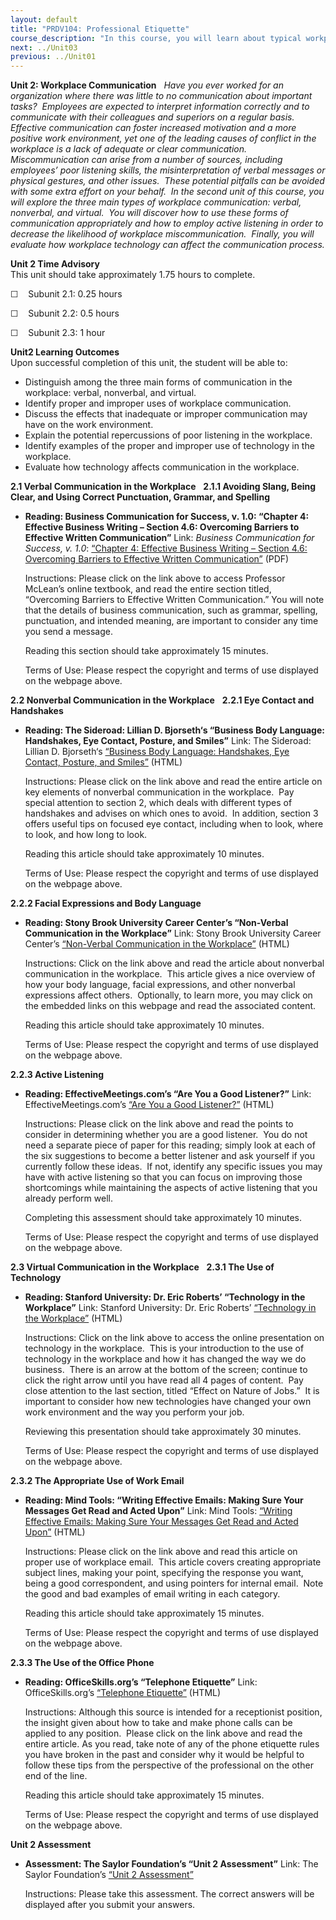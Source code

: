 ```yaml
---
layout: default
title: "PRDV104: Professional Etiquette"
course_description: "In this course, you will learn about typical workplace etiquette protocols, communication standards, and cultural awareness strategies in order to navigate these common obstacles as smoothly as possible."
next: ../Unit03
previous: ../Unit01
---
```

**Unit 2: Workplace Communication** <span id="2"></span> 
*Have you ever worked for an organization where there was little to no
communication about important tasks?  Employees are expected to
interpret information correctly and to communicate with their colleagues
and superiors on a regular basis.  Effective communication can foster
increased motivation and a more positive work environment, yet one of
the leading causes of conflict in the workplace is a lack of adequate or
clear communication.  Miscommunication can arise from a number of
sources, including employees’ poor listening skills, the
misinterpretation of verbal messages or physical gestures, and other
issues.  These potential pitfalls can be avoided with some extra effort
on your behalf.  In the second unit of this course, you will explore the
three main types of workplace communication: verbal, nonverbal, and
virtual.  You will discover how to use these forms of communication
appropriately and how to employ active listening in order to decrease
the likelihood of workplace miscommunication.  Finally, you will
evaluate how workplace technology can affect the communication process.*

**Unit 2 Time Advisory**  
This unit should take approximately 1.75 hours to complete.  
  
 ☐    Subunit 2.1: 0.25 hours  
  
 ☐    Subunit 2.2: 0.5 hours  
  
 ☐    Subunit 2.3: 1 hour

**Unit2 Learning Outcomes**  
Upon successful completion of this unit, the student will be able to:
-   Distinguish among the three main forms of communication in the
    workplace: verbal, nonverbal, and virtual.
-   Identify proper and improper uses of workplace communication.
-   Discuss the effects that inadequate or improper communication may
    have on the work environment.
-   Explain the potential repercussions of poor listening in the
    workplace.
-   Identify examples of the proper and improper use of technology in
    the workplace.
-   Evaluate how technology affects communication in the workplace.

**2.1 Verbal Communication in the Workplace** <span id="2.1"></span> 
**2.1.1 Avoiding Slang, Being Clear, and Using Correct Punctuation,
Grammar, and Spelling** <span id="2.1.1"></span> 
-   **Reading: Business Communication for Success, v. 1.0: “Chapter 4:
    Effective Business Writing – Section 4.6: Overcoming Barriers to
    Effective Written Communication”**
    Link: *Business Communication for Success, v. 1.0*: [“Chapter 4:
    Effective Business Writing – Section 4.6: Overcoming Barriers to
    Effective Written
    Communication”](http://www.saylor.org/site/wp-content/uploads/2012/10/PRDV104-2.1.1.pdf)
    (PDF)  
      
     Instructions: Please click on the link above to access Professor
    McLean’s online textbook, and read the entire section titled,
    “Overcoming Barriers to Effective Written Communication.” You will
    note that the details of business communication, such as grammar,
    spelling, punctuation, and intended meaning, are important to
    consider any time you send a message.  
      
     Reading this section should take approximately 15 minutes.  
      
     Terms of Use: Please respect the copyright and terms of use
    displayed on the webpage above.

**2.2 Nonverbal Communication in the Workplace** <span id="2.2"></span> 
**2.2.1 Eye Contact and Handshakes** <span id="2.2.1"></span> 
-   **Reading: The Sideroad: Lillian D. Bjorseth‘s “Business Body
    Language: Handshakes, Eye Contact, Posture, and Smiles”**
    Link: The Sideroad: Lillian D. Bjorseth‘s [“Business Body Language:
    Handshakes, Eye Contact, Posture, and
    Smiles”](http://www.sideroad.com/Business_Etiquette/business-body-language.html) (HTML)  
      
     Instructions: Please click on the link above and read the entire
    article on key elements of nonverbal communication in the
    workplace.  Pay special attention to section 2, which deals with
    different types of handshakes and advises on which ones to avoid.
     In addition, section 3 offers useful tips on focused eye contact,
    including when to look, where to look, and how long to look.  
      
     Reading this article should take approximately 10 minutes.  
      
     Terms of Use: Please respect the copyright and terms of use
    displayed on the webpage above.

**2.2.2 Facial Expressions and Body Language** <span id="2.2.2"></span> 
-   **Reading: Stony Brook University Career Center’s “Non-Verbal
    Communication in the Workplace”**
    Link: Stony Brook University Career Center’s [“Non-Verbal
    Communication in the
    Workplace”](http://sbcareercenter.blogspot.com/2011/07/non-verbal-communication-in-workplace.html) (HTML)  
      
     Instructions: Click on the link above and read the article about
    nonverbal communication in the workplace.  This article gives a nice
    overview of how your body language, facial expressions, and other
    nonverbal expressions affect others.  Optionally, to learn more, you
    may click on the embedded links on this webpage and read the
    associated content.  
      
     Reading this article should take approximately 10 minutes.  
      
     Terms of Use: Please respect the copyright and terms of use
    displayed on the webpage above.

**2.2.3 Active Listening** <span id="2.2.3"></span> 
-   **Reading: EffectiveMeetings.com’s “Are You a Good Listener?”**
    Link: EffectiveMeetings.com’s [“Are You a Good
    Listener?”](http://www.effectivemeetings.com/productivity/communication/listener.asp) (HTML)  
      
     Instructions: Please click on the link above and read the points to
    consider in determining whether you are a good listener.  You do not
    need a separate piece of paper for this reading; simply look at each
    of the six suggestions to become a better listener and ask yourself
    if you currently follow these ideas.  If not, identify any specific
    issues you may have with active listening so that you can focus on
    improving those shortcomings while maintaining the aspects of active
    listening that you already perform well.  
      
     Completing this assessment should take approximately 10 minutes.  
      
     Terms of Use: Please respect the copyright and terms of use
    displayed on the webpage above.

**2.3 Virtual Communication in the Workplace** <span id="2.3"></span> 
**2.3.1 The Use of Technology** <span id="2.3.1"></span> 
-   **Reading: Stanford University: Dr. Eric Roberts’ “Technology in the
    Workplace”**
    Link: Stanford University: Dr. Eric Roberts’ [“Technology in the
    Workplace”](http://www-cs-faculty.stanford.edu/~eroberts/cs201/projects/effect-on-interpersonal-skills/Work1.htm) (HTML)  
      
     Instructions: Click on the link above to access the online
    presentation on technology in the workplace.  This is your
    introduction to the use of technology in the workplace and how it
    has changed the way we do business.  There is an arrow at the bottom
    of the screen; continue to click the right arrow until you have read
    all 4 pages of content.  Pay close attention to the last section,
    titled “Effect on Nature of Jobs.”  It is important to consider how
    new technologies have changed your own work environment and the way
    you perform your job.  
      
     Reviewing this presentation should take approximately 30 minutes.  
      
     Terms of Use: Please respect the copyright and terms of use
    displayed on the webpage above.

**2.3.2 The Appropriate Use of Work Email** <span id="2.3.2"></span> 
-   **Reading: Mind Tools: “Writing Effective Emails: Making Sure Your
    Messages Get Read and Acted Upon”**
    Link: Mind Tools: [“Writing Effective Emails: Making Sure Your
    Messages Get Read and Acted
    Upon”](http://www.mindtools.com/CommSkll/EmailCommunication.htm)
    (HTML)  
      
     Instructions: Please click on the link above and read this article
    on proper use of workplace email.  This article covers creating
    appropriate subject lines, making your point, specifying the
    response you want, being a good correspondent, and using pointers
    for internal email.  Note the good and bad examples of email writing
    in each category.  
      
     Reading this article should take approximately 15 minutes.  
      
     Terms of Use: Please respect the copyright and terms of use
    displayed on the webpage above.

**2.3.3 The Use of the Office Phone** <span id="2.3.3"></span> 
-   **Reading: OfficeSkills.org’s “Telephone Etiquette”**
    Link: OfficeSkills.org’s [“Telephone
    Etiquette”](http://officeskills.org/telephone_etiquette.html) (HTML)  
      
     Instructions: Although this source is intended for a receptionist
    position, the insight given about how to take and make phone calls
    can be applied to any position.  Please click on the link above and
    read the entire article. As you read, take note of any of the phone
    etiquette rules you have broken in the past and consider why it
    would be helpful to follow these tips from the perspective of the
    professional on the other end of the line.  
      
     Reading this article should take approximately 15 minutes.  
      
     Terms of Use: Please respect the copyright and terms of use
    displayed on the webpage above.

**Unit 2 Assessment** <span id="2.4"></span> 
-   **Assessment: The Saylor Foundation’s “Unit 2 Assessment”**
    Link: The Saylor Foundation’s [“Unit 2
    Assessment”](http://school.saylor.org/mod/quiz/view.php?id=1179)  
      
     Instructions: Please take this assessment. The correct answers will
    be displayed after you submit your answers.


